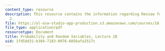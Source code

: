 ```yaml
---
content_type: resource
description: This resource contains the information regarding Review for Midterm Exam
  2.
file: https://ol-ocw-studio-app-production.s3.amazonaws.com/courses/18-440-probability-and-random-variables-spring-2014/1fd5dd31b394718309766856afa2517c_MIT18_440S14_Lecture28.pdf
file_type: application/pdf
resourcetype: Document
title: Probability and Random Variables, Lecture 28
uid: 1fd5dd31-b394-7183-0976-6856afa2517c
---
```

